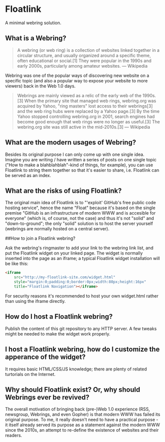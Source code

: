 # Floatlink
A minimal webring solution.

## What is a Webring?

> A webring (or web ring) is a collection of websites linked together in a circular structure, and usually organized around a specific theme, often educational or social.[1] They were popular in the 1990s and early 2000s, particularly among amateur websites. — Wikipedia

Webring was one of the popular ways of discovering new website on a specific topic (and also a popular way to expose your website to more viewers) back in the Web 1.0 days.

> Webrings are mainly viewed as a relic of the early web of the 1990s.[3] When the primary site that managed web rings, webring.org was acquired by Yahoo, "ring masters" lost access to their webrings[3] and the web ring hubs were replaced by a Yahoo page.[3] By the time Yahoo stopped controlling webring.org in 2001, search engines had become good enough that web rings were no longer as useful.[3] The webring.org site was still active in the mid-2010s.[3] — Wikipedia

## What are the modern usages of Webring?

Besides its original purpose I can only come up with one single idea. Imagine you are writing / have written a series of posts on one single topic ("How to make a blahblahblah"-kind of things, for example), you can use Floatlink to string them together so that it's easier to share, i.e. Floatlink can be served as an index.

## What are the risks of using Floatlink?

The original main idea of Floatlink is to "'exploit' GitHub's free public code hosting service", hence the name "Float" because it's based on the single premise "GitHub is an infrastructure of modern WWW and is accesible for everyone" (which is, of course, not the case) and thus it's not "solid" and "down-to-ground"; the only "solid" solution is to host the server yourself (webrings are normally hosted on a central server).

##How to join a Floatlink webring?

Ask the webring's ringmaster to add your link to the webring link list, and put the Floatlink widget on your linked page. The widget is normally inserted into the page as an iframe; a typical Floatlink widget installation will be like this:

``` html
<iframe
    src="http://my-floatlink-site.com/widget.html"
    style="margin:0;padding:0;border:0px;width:80px;height:16px"
    title="Floatlink Navigation"></iframe>
```

For security reasons it's recommended to host your own widget.html rather than using the iframe directly.

## How do I host a Floatlink webring?

Publish the content of this git repository to any HTTP server. A few tweaks might be needed to make the widget work properly.

## I host a Floatlink webring, how do I customize the apperance of the widget?

It requires basic HTML/CSS/JS knowledge; there are plenty of related turtorials on the Internet.

## Why should Floatlink exist? Or, why should Webrings ever be revived?

The overall motivation of bringing back (pre-)Web 1.0 experience (RSS, newsgroup, Webrings, and even Gopher) is that modern WWW has failed its original purpose. To me, it really doesn't need to have a practical purpose - it itself already served its purpose as a statement against the modern WWW since the 2010s, an attempt to re-define the existence of websites and their readers.

